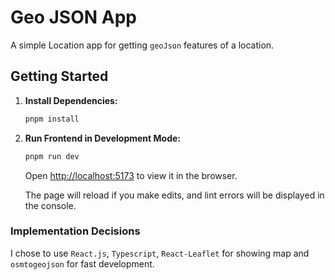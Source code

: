 # Geo JSON App

A simple Location app for getting `geoJson` features of a location.

## Getting Started

1. **Install Dependencies:**
   ```bash
   pnpm install
   ```

2. **Run Frontend in Development Mode:**
   ```bash
   pnpm run dev
   ```
   Open [http://localhost:5173](http://localhost:5173) to view it in the browser.

   The page will reload if you make edits, and lint errors will be displayed in the console.


### Implementation Decisions

I chose to use `React.js`, `Typescript`, `React-Leaflet` for showing map and `osmtogeojson` for fast development.